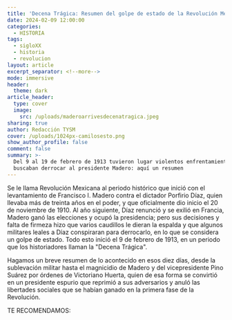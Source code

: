 ```yaml
---
title: 'Decena Trágica: Resumen del golpe de estado de la Revolución Mexicana'
date: 2024-02-09 12:00:00
categories:
  - HISTORIA
tags:
  - sigloXX
  - historia
  - revolucion
layout: article
excerpt_separator: <!--more-->
mode: immersive
header:
  theme: dark
article_header:
  type: cover
  image:
    src: /uploads/maderoarrivesdecenatragica.jpeg
sharing: true
author: Redacción TYSM
cover: /uploads/1024px-camilosesto.png
show_author_profile: false
comment: false
summary: >-
  Del 9 al 19 de febrero de 1913 tuvieron lugar violentos enfrentamientos que
  buscaban derrocar al presidente Madero: aquí un resumen
---
```

Se le llama Revolución Mexicana al periodo histórico que inició con el levantamiento de Francisco I. Madero contra el dictador Porfirio Díaz, quien llevaba más de treinta años en el poder, y que oficialmente dio inicio el 20 de noviembre de 1910. Al año siguiente, Díaz renunció y se exilió en Francia, Madero ganó las elecciones y ocupó la presidencia; pero sus decisiones y falta de firmeza hizo que varios caudillos le dieran la espalda y que algunos militares leales a Díaz conspiraran para derrocarlo, en lo que se considera un golpe de estado. Todo esto inició el 9 de febrero de 1913, en un periodo que los historiadores llaman la "Decena Trágica".

Hagamos un breve resumen de lo acontecido en esos diez días, desde la sublevación militar hasta el magnicidio de Madero y del vicepresidente Pino Suárez por órdenes de Victoriano Huerta, quien de esa forma se convirtió en un presidente espurio que reprimió a sus adversarios y anuló las libertades sociales que se habían ganado en la primera fase de la Revolución.

TE RECOMENDAMOS: